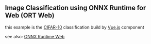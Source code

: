 ## Image Classification using ONNX Runtime for Web (ORT Web) 

this example is the [CIFAR-10](https://www.cs.toronto.edu/~kriz/cifar.html) classification build by [Vue.js](https://vuejs.org/index.html) component

see also: [ONNX Runtime Web](https://github.com/microsoft/onnxruntime/tree/master/js/web#readme)